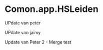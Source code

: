 Comon.app.HSLeiden
==================

UPdate van peter

UPdate van jaimy

Update van Peter 2 - Merge test